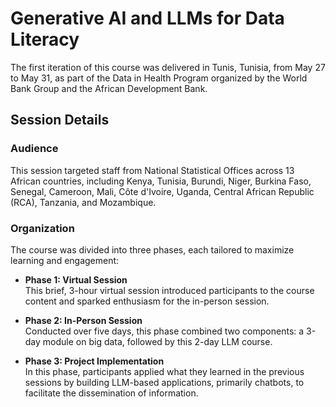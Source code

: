# Generative AI and LLMs for Data Literacy

The first iteration of this course was delivered in Tunis, Tunisia, from May 27 to May 31, as part of the Data in Health Program organized by the World Bank Group and the African Development Bank.

## Session Details

### Audience
This session targeted staff from National Statistical Offices across 13 African countries, including Kenya, Tunisia, Burundi, Niger, Burkina Faso, Senegal, Cameroon, Mali, Côte d'Ivoire, Uganda, Central African Republic (RCA), Tanzania, and Mozambique.

### Organization
The course was divided into three phases, each tailored to maximize learning and engagement:

- **Phase 1: Virtual Session**  
  This brief, 3-hour virtual session introduced participants to the course content and sparked enthusiasm for the in-person session.

- **Phase 2: In-Person Session**  
  Conducted over five days, this phase combined two components: a 3-day module on big data, followed by this 2-day LLM course.

- **Phase 3: Project Implementation**  
  In this phase, participants applied what they learned in the previous sessions by building LLM-based applications, primarily chatbots, to facilitate the dissemination of information.
